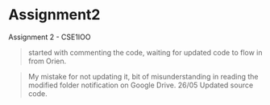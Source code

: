 Assignment2
===========

Assignment 2 - CSE1IOO

>started with commenting the code, waiting for updated code to flow in from Orien.

>My mistake for not updating it, bit of misunderstanding in reading the modified folder notification on Google Drive.
>26/05 Updated source code. 

